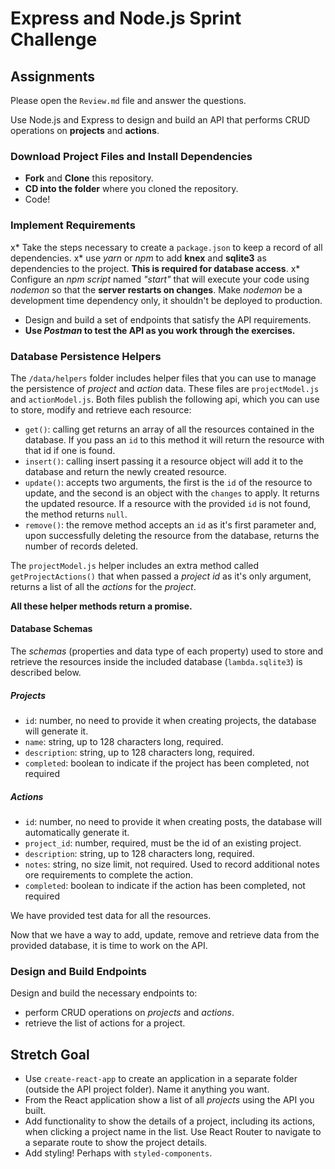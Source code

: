 # Express and Node.js Sprint Challenge

## Assignments

Please open the `Review.md` file and answer the questions.

Use Node.js and Express to design and build an API that performs CRUD operations on **projects** and **actions**.

### Download Project Files and Install Dependencies

* **Fork** and **Clone** this repository.
* **CD into the folder** where you cloned the repository.
* Code!

### Implement Requirements

 x* Take the steps necessary to create a `package.json` to keep a record of all dependencies.
 x* use _yarn_ or _npm_ to add **knex** and **sqlite3** as dependencies to the project. **This is required for database access**.
x* Configure an _npm script_ named _"start"_ that will execute your code using _nodemon_ so that the **server restarts on changes**. Make _nodemon_ be a development time dependency only, it shouldn't be deployed to production.
* Design and build a set of endpoints that satisfy the API requirements.
* **Use _Postman_ to test the API as you work through the exercises.**

### Database Persistence Helpers

The `/data/helpers` folder includes helper files that you can use to manage the persistence of _project_ and _action_ data. These files are `projectModel.js` and `actionModel.js`. Both files publish the following api, which you can use to store, modify and retrieve each resource:

* `get()`: calling get returns an array of all the resources contained in the database. If you pass an `id` to this method it will return the resource with that id if one is found.
* `insert()`: calling insert passing it a resource object will add it to the database and return the newly created resource.
* `update()`: accepts two arguments, the first is the `id` of the resource to update, and the second is an object with the `changes` to apply. It returns the updated resource. If a resource with the provided `id` is not found, the method returns `null`.
* `remove()`: the remove method accepts an `id` as it's first parameter and, upon successfully deleting the resource from the database, returns the number of records deleted.

The `projectModel.js` helper includes an extra method called `getProjectActions()` that when passed a _project id_ as it's only argument, returns a list of all the _actions_ for the _project_.

**All these helper methods return a promise.**

#### Database Schemas

The _schemas_ (properties and data type of each property) used to store and retrieve the resources inside the included database (`lambda.sqlite3`) is described below.

##### Projects

* `id`: number, no need to provide it when creating projects, the database will generate it.
* `name`: string, up to 128 characters long, required.
* `description`: string, up to 128 characters long, required.
* `completed`: boolean to indicate if the project has been completed, not required

##### Actions

* `id`: number, no need to provide it when creating posts, the database will automatically generate it.
* `project_id`: number, required, must be the id of an existing project.
* `description`: string, up to 128 characters long, required.
* `notes`: string, no size limit, not required. Used to record additional notes ore requirements to complete the action.
* `completed`: boolean to indicate if the action has been completed, not required

We have provided test data for all the resources.

Now that we have a way to add, update, remove and retrieve data from the provided database, it is time to work on the API.

### Design and Build Endpoints

Design and build the necessary endpoints to:

* perform CRUD operations on _projects_ and _actions_.
* retrieve the list of actions for a project.

## Stretch Goal

* Use `create-react-app` to create an application in a separate folder (outside the API project folder). Name it anything you want.
* From the React application show a list of all _projects_ using the API you built.
* Add functionality to show the details of a project, including its actions, when clicking a project name in the list. Use React Router to navigate to a separate route to show the project details.
* Add styling! Perhaps with `styled-components`.
